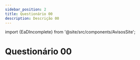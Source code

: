 ```yaml
---
sidebar_position: 2
title: Questionário 00
description: Descrição 00
---
```


import {EaDIncomplete} from '@site/src/components/AvisosSite';


# Questionário 00

<EaDIncomplete />